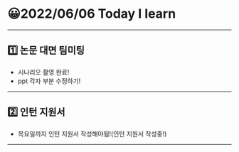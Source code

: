 # 😀2022/06/06 Today I learn
-------------------------
## 1️⃣ 논문 대면 팀미팅
  * 시나리오 촬영 완료!
  * ppt 각자 부분 수정하기!
------------------------
## 2️⃣ 인턴 지원서
  * 목요일까지 인턴 지원서 작성해야됨!(인턴 지원서 작성중!)
----------------------------
